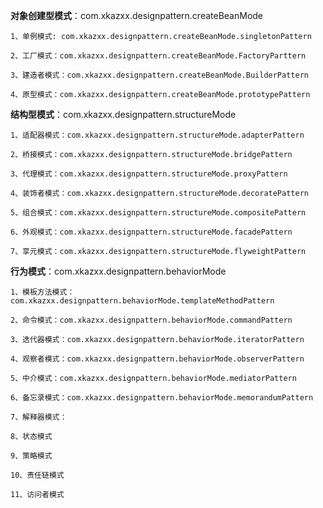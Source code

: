 **对象创建型模式**：com.xkazxx.designpattern.createBeanMode  

    1、单例模式: com.xkazxx.designpattern.createBeanMode.singletonPattern

    2、工厂模式：com.xkazxx.designpattern.createBeanMode.FactoryParttern

    3、建造者模式：com.xkazxx.designpattern.createBeanMode.BuilderPattern

	4、原型模式：com.xkazxx.designpattern.createBeanMode.prototypePattern

**结构型模式**：com.xkazxx.designpattern.structureMode
    
    1、适配器模式：com.xkazxx.designpattern.structureMode.adapterPattern

    2、桥接模式：com.xkazxx.designpattern.structureMode.bridgePattern

    3、代理模式：com.xkazxx.designpattern.structureMode.proxyPattern

    4、装饰者模式：com.xkazxx.designpattern.structureMode.decoratePattern

    5、组合模式：com.xkazxx.designpattern.structureMode.compositePattern
    
    6、外观模式：com.xkazxx.designpattern.structureMode.facadePattern

    7、享元模式：com.xkazxx.designpattern.structureMode.flyweightPattern

**行为模式**：com.xkazxx.designpattern.behaviorMode
    
    1、模板方法模式：com.xkazxx.designpattern.behaviorMode.templateMethodPattern
    
    2、命令模式：com.xkazxx.designpattern.behaviorMode.commandPattern
    
    3、迭代器模式：com.xkazxx.designpattern.behaviorMode.iteratorPattern
    
    4、观察者模式：com.xkazxx.designpattern.behaviorMode.observerPattern
    
    5、中介模式：com.xkazxx.designpattern.behaviorMode.mediatorPattern

    6、备忘录模式：com.xkazxx.designpattern.behaviorMode.memorandumPattern
    
    7、解释器模式：
    
    8、状态模式
    
    9、策略模式

    10、责任链模式

    11、访问者模式